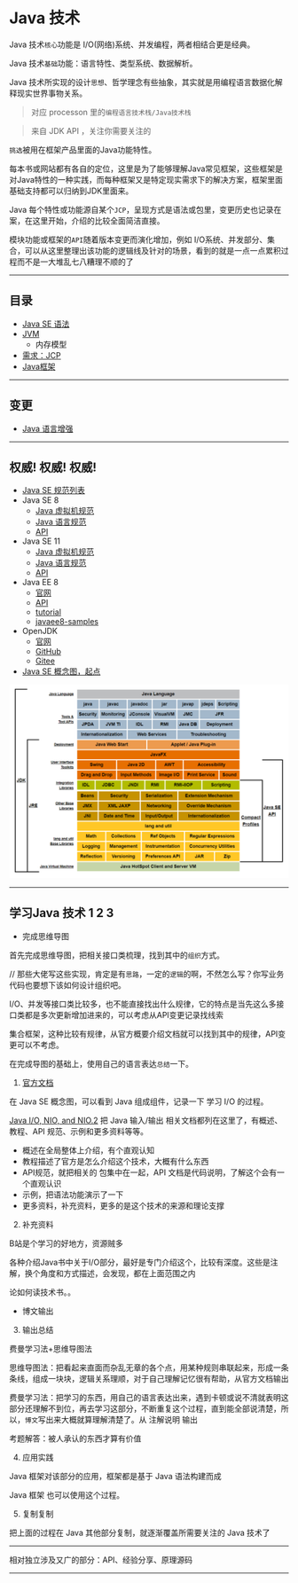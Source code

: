 # Java 技术

Java 技术`核心`功能是 I/O(网络)系统、并发编程，两者相结合更是经典。

Java 技术`基础`功能：语言特性、类型系统、数据解析。

Java 技术所实现的设计`思想`、哲学理念有些抽象，其实就是用编程语言数据化解释现实世界事物关系。

>   对应 processon 里的`编程语言技术栈/Java技术栈`

>   来自 JDK API ，关注你需要关注的

`挑选`被用在框架产品里面的Java功能特性。

每本书或网站都有各自的定位，这里是为了能够理解Java常见框架，这些框架是对Java特性的一种实践，而每种框架又是特定现实需求下的解决方案，框架里面基础支持都可以归纳到JDK里面来。

Java 每个特性或功能源自某个`JCP`，呈现方式是语法或包里，变更历史也记录在案，在这里开始，介绍的比较全面简洁直接。

模块功能或框架的`API`随着版本变更而演化增加，例如 I/O系统、并发部分、集合，可以从这里整理出该功能的逻辑线及针对的场景，看到的就是一点一点累积过程而不是一大堆乱七八糟理不顺的了


----

##  目录
-   [Java SE 语法](j001/README.md)
-   [JVM](j002/README.md)
    -   内存模型
-   [需求：JCP](j003/README.md)
-   [Java框架](j004/README.md)

----

##  变更
-   [Java 语言增强](https://docs.oracle.com/javase/8/docs/technotes/guides/language/enhancements.html)

----

##  权威! 权威! 权威!
-   [Java SE 规范列表](https://docs.oracle.com/javase/specs/index.html)
-   Java SE 8
    -   [Java 虚拟机规范](https://docs.oracle.com/javase/specs/jvms/se8/html/index.html)
    -   [Java 语言规范](https://docs.oracle.com/javase/specs/jls/se8/html/index.html)
    -   [API](https://docs.oracle.com/javase/8/docs/api/index.html)
-   Java SE 11
    -   [Java 虚拟机规范](https://docs.oracle.com/javase/specs/jvms/se11/html/index.html)
    -   [Java 语言规范](https://docs.oracle.com/javase/specs/jls/se11/html/index.html)
    -   [API](https://docs.oracle.com/en/java/javase/11/docs/api/index.html)
-   Java EE 8
    -   [官网](https://www.oracle.com/technetwork/java/javaee/overview/index.html)
    -   [API](https://javaee.github.io/javaee-spec/javadocs/)
    -   [tutorial](https://javaee.github.io/tutorial/)
    -   [javaee8-samples](https://github.com/javaee-samples/javaee8-samples)
-   OpenJDK
    -   [官网](https://hg.openjdk.java.net/)
    -   [GitHub](https://github.com/openjdk/jdk)
    -   [Gitee]()
-   [Java SE 概念图，起点](https://docs.oracle.com/javase/8/docs/)

![20200202-185537](images/20200202-185537.png)


----

##  学习Java 技术 1 2 3

-   完成思维导图

首先完成思维导图，把相关接口类梳理，找到其中的`组织`方式。

// 那些大佬写这些实现，肯定是有`思路`，一定的`逻辑`的啊，不然怎么写？你写业务代码也要想下该如何设计组织吧。

I/O、并发等接口类比较多，也不能直接找出什么规律，它的特点是当先这么多接口类都是多次更新增加进来的，可以考虑从API变更记录找线索

集合框架，这种比较有规律，从官方概要介绍文档就可以找到其中的规律，API变更可以不考虑。

在完成导图的基础上，使用自己的语言表达`总结`一下。

1.  [官方文档](https://docs.oracle.com/javase/8/docs/)

 在 Java SE 概念图，可以看到 Java 组成组件，记录一下 学习 I/O 的过程。

[Java I/O, NIO, and NIO.2](https://docs.oracle.com/javase/8/docs/technotes/guides/io/index.html) 把 Java 输入/输出 相关文档都列在这里了，有概述、教程、API 规范、示例和更多资料等等。

-   概述在全局整体上介绍，有个直观认知
-   教程描述了官方是怎么介绍这个技术，大概有什么东西
-   API规范，就把相关的 包集中在一起，API 文档是代码说明，了解这个会有一个直观认识
-   示例，把语法功能演示了一下
-   更多资料，补充资料，更多的是这个技术的来源和理论支撑

2.  补充资料

B站是个学习的好地方，资源贼多

各种介绍Java书中关于I/O部分，最好是专门介绍这个，比较有深度。这些是注解，换个角度和方式描述，会发现，都在上面范围之内

论如何读技术书。。

-   博文输出

3.  输出总结

费曼学习法+思维导图法

思维导图法：把看起来直面而杂乱无章的各个点，用某种规则串联起来，形成一条条线，组成一块块，逻辑关系理顺，对于自己理解记忆很有帮助，从官方文档输出

费曼学习法：把学习的东西，用自己的语言表达出来，遇到卡顿或说不清就表明这部分还理解不到位，再去学习这部分，不断重复这个过程，直到能全部说清楚，所以，`博文`写出来大概就算理解清楚了。从 注解说明 输出

考题解答：被人承认的东西才算有价值

4.  应用实践

Java 框架对该部分的应用，框架都是基于 Java 语法构建而成

Java 框架 也可以使用这个过程。

5.  复制复制

把上面的过程在 Java 其他部分复制，就逐渐覆盖所需要关注的 Java 技术了

----

相对独立涉及又广的部分：API、经验分享、原理源码

---